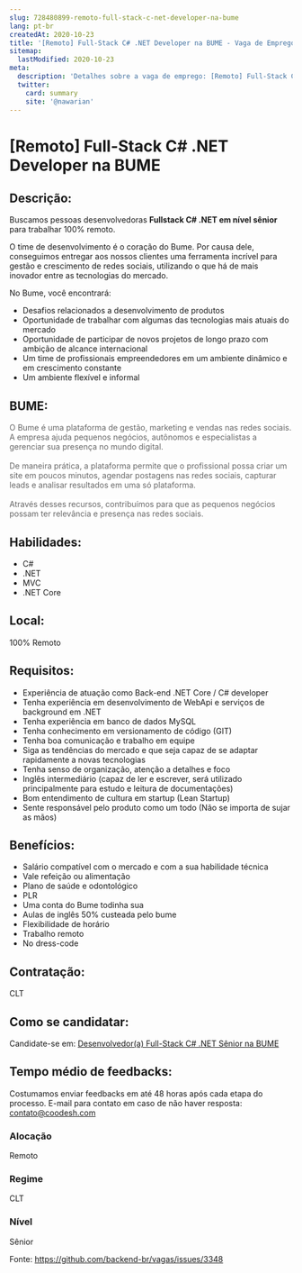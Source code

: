 ```yaml
---
slug: 728480899-remoto-full-stack-c-net-developer-na-bume
lang: pt-br
createdAt: 2020-10-23
title: '[Remoto] Full-Stack C# .NET Developer na BUME - Vaga de Emprego'
sitemap:
  lastModified: 2020-10-23
meta:
  description: 'Detalhes sobre a vaga de emprego: [Remoto] Full-Stack C# .NET Developer na BUME'
  twitter:
    card: summary
    site: '@nawarian'
---
```


# [Remoto] Full-Stack C# .NET Developer na BUME

## Descrição: 
 <p>Buscamos pessoas desenvolvedoras <strong>Fullstack C# .NET em nível sênior</strong> para trabalhar 100% remoto.</p>
<p>O time de desenvolvimento é o coração do Bume. Por causa dele, conseguimos entregar aos nossos clientes uma ferramenta incrível para gestão e crescimento de redes sociais, utilizando o que há de mais inovador entre as tecnologias do mercado.</p>
<p>No Bume, você encontrará:</p>
<ul>
<li>Desafios relacionados a desenvolvimento de produtos</li>
<li>Oportunidade de trabalhar com algumas das tecnologias mais atuais do mercado</li>
<li>Oportunidade de participar de novos projetos de longo prazo com ambição de alcance internacional</li>
<li>Um time de profissionais empreendedores em um ambiente dinâmico e em crescimento constante</li>
<li>Um ambiente flexível e informal</li>
</ul>

## BUME: 
 <p><span style="color: rgba(0,0,0,0.6);background-color: rgb(255,255,255);font-size: 14px;">O Bume é uma plataforma de gestão, marketing e vendas nas redes sociais. A empresa ajuda pequenos negócios, autônomos e especialistas a gerenciar sua presença no mundo digital.</span><br><br><span style="color: rgba(0,0,0,0.6);background-color: rgb(255,255,255);font-size: 14px;">De maneira prática, a plataforma permite que o profissional possa criar um site em poucos minutos, agendar postagens nas redes sociais, capturar leads e analisar resultados em uma só plataforma.</span><br><br><span style="color: rgba(0,0,0,0.6);background-color: rgb(255,255,255);font-size: 14px;">Através desses recursos, contribuímos para que as pequenos negócios possam ter relevância e presença nas redes sociais.</span></p>

## Habilidades: 
 - C# 
- .NET 
- MVC 
- .NET Core

## Local: 
 100% Remoto

## Requisitos: 
 - Experiência de atuação como Back-end .NET Core / C# developer 
- Tenha experiência em desenvolvimento de WebApi e serviços de background em .NET 
- Tenha experiência em banco de dados MySQL 
- Tenha conhecimento em versionamento de código (GIT) 
- Tenha boa comunicação e trabalho em equipe 
- Siga as tendências do mercado e que seja capaz de se adaptar rapidamente a novas tecnologias 
- Tenha senso de organização, atenção a detalhes e foco 
- Inglês intermediário (capaz de ler e escrever, será utilizado principalmente para estudo e leitura de documentações) 
- Bom entendimento de cultura em startup (Lean Startup)  
- Sente responsável pelo produto como um todo (Não se importa de sujar as mãos)

## Benefícios: 
 - Salário compatível com o mercado e com a sua habilidade técnica 
- Vale refeição ou alimentação 
- Plano de saúde e odontológico  
- PLR 
- Uma conta do Bume todinha sua 
- Aulas de inglês 50% custeada pelo bume 
- Flexibilidade de horário 
- Trabalho remoto 
- No dress-code

## Contratação: 
CLT

## Como se candidatar:
Candidate-se em: [Desenvolvedor(a) Full-Stack C# .NET Sênior na BUME](https://coodesh.com/vagas/desenvolvedor-a-fullstack-c-net-senior-134007?origin=github&modal=open)

## Tempo médio de feedbacks:
 Costumamos enviar feedbacks em até 48 horas após cada etapa do processo. E-mail para contato em caso de não haver resposta: [contato@coodesh.com](mailto:contato@coodesh.com)

### Alocação
Remoto

### Regime
CLT

### Nível
Sênior

Fonte: https://github.com/backend-br/vagas/issues/3348